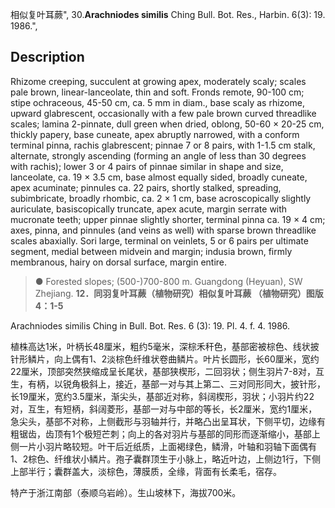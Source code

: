 相似复叶耳蕨",
30.**Arachniodes similis** Ching Bull. Bot. Res., Harbin. 6(3): 19. 1986.",

## Description
Rhizome creeping, succulent at growing apex, moderately scaly; scales pale brown, linear-lanceolate, thin and soft. Fronds remote, 90-100 cm; stipe ochraceous, 45-50 cm, ca. 5 mm in diam., base scaly as rhizome, upward glabrescent, occasionally with a few pale brown curved threadlike scales; lamina 2-pinnate, dull green when dried, oblong, 50-60 × 20-25 cm, thickly papery, base cuneate, apex abruptly narrowed, with a conform terminal pinna, rachis glabrescent; pinnae 7 or 8 pairs, with 1-1.5 cm stalk, alternate, strongly ascending (forming an angle of less than 30 degrees with rachis); lower 3 or 4 pairs of pinnae similar in shape and size, lanceolate, ca. 19 × 3.5 cm, base almost equally sided, broadly cuneate, apex acuminate; pinnules ca. 22 pairs, shortly stalked, spreading, subimbricate, broadly rhombic, ca. 2 × 1 cm, base acroscopically slightly auriculate, basiscopically truncate, apex acute, margin serrate with mucronate teeth; upper pinnae slightly shorter, terminal pinna ca. 19 × 4 cm; axes, pinna, and pinnules (and veins as well) with sparse brown threadlike scales abaxially. Sori large, terminal on veinlets, 5 or 6 pairs per ultimate segment, medial between midvein and margin; indusia brown, firmly membranous, hairy on dorsal surface, margin entire.

> ● Forested slopes; (500-)700-800 m. Guangdong (Heyuan), SW Zhejiang.
**12．同羽复叶耳蕨（植物研究）相似复叶耳蕨 （植物研究）图版4：1-5**

Arachniodes similis Ching in Bull. Bot. Res. 6 (3): 19. Pl. 4. f. 4. 1986.

植株高达1米，叶柄长48厘米，粗约5毫米，深棕禾秆色，基部密被棕色、线状披针形鳞片，向上偶有1、2淡棕色纤维状卷曲鳞片。叶片长圆形，长60厘米，宽约22厘米，顶部突然狭缩成呈长尾状，基部狭楔形，二回羽状；侧生羽片7-8对，互生，有柄，以锐角极斜上，接近，基部一对与其上第二、三对同形同大，披针形，长19厘米，宽约3.5厘米，渐尖头，基部近对称，斜阔楔形，羽状；小羽片约22对，互生，有短柄，斜阔菱形，基部一对与中部的等长，长2厘米，宽约1厘米，急尖头，基部不对称，上侧截形与羽轴并行，并略凸出呈耳状，下侧平切，边缘有粗锯齿，齿顶有1个极短芒刺；向上的各对羽片与基部的同形而逐渐缩小，基部上侧一片小羽片略较短。叶干后近纸质，上面褐绿色，鳞滑，叶轴和羽轴下面偶有1、2棕色、纤维状小鳞片。孢子囊群顶生于小脉上，略近叶边，上侧边1行，下侧上部半行；囊群盖大，淡棕色，薄膜质，全缘，背面有长柔毛，宿存。

特产于浙江南部（泰顺乌岩岭）。生山坡林下，海拔700米。
